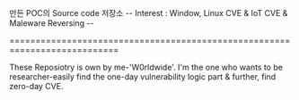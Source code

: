 만든 POC의 Source code 저장소
-- Interest : Window, Linux CVE & IoT CVE & Maleware Reversing --

===========================================================================

These Reposiotry is own by me-'W0rldwide'.
I'm the one who wants to be researcher-easily find the one-day vulnerability logic part & further, find zero-day CVE.

